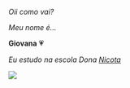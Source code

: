 _Oii como vai?_

_Meu nome é..._

**Giovana** 💗

_Eu estudo na escola Dona [Nicota](instagram.com/escola.donanicota)_

![](https://media1.tenor.com/m/BZaWjKzYBLQAAAAd/racoon-raccoon.gif)
